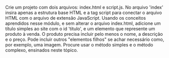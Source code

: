 Crie um projeto com dois arquivos: index.html e script.js. No arquivo 'index' insira apenas a estrutura base HTML e a tag script para conectar o arquivo HTML com o arquivo de extensão JavaScript.
Usando os conceitos aprendidos nesse módulo, e sem alterar o arquivo index.html, adicione um título simples ao site com o id 'titulo', e um elemento que represente um produto à venda.
O produto precisa incluir pelo menos o nome, a descrição e o preço.
Pode incluir outros "elementos filhos" se achar necessário como, por exemplo, uma imagem. Procure usar o método simples e o método complexo, ensinados neste tópico.
